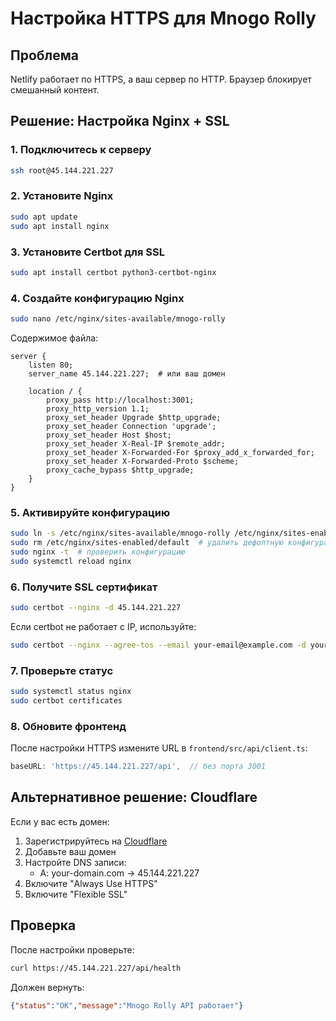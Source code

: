 # Настройка HTTPS для Mnogo Rolly

## Проблема
Netlify работает по HTTPS, а ваш сервер по HTTP. Браузер блокирует смешанный контент.

## Решение: Настройка Nginx + SSL

### 1. Подключитесь к серверу
```bash
ssh root@45.144.221.227
```

### 2. Установите Nginx
```bash
sudo apt update
sudo apt install nginx
```

### 3. Установите Certbot для SSL
```bash
sudo apt install certbot python3-certbot-nginx
```

### 4. Создайте конфигурацию Nginx
```bash
sudo nano /etc/nginx/sites-available/mnogo-rolly
```

Содержимое файла:
```nginx
server {
    listen 80;
    server_name 45.144.221.227;  # или ваш домен

    location / {
        proxy_pass http://localhost:3001;
        proxy_http_version 1.1;
        proxy_set_header Upgrade $http_upgrade;
        proxy_set_header Connection 'upgrade';
        proxy_set_header Host $host;
        proxy_set_header X-Real-IP $remote_addr;
        proxy_set_header X-Forwarded-For $proxy_add_x_forwarded_for;
        proxy_set_header X-Forwarded-Proto $scheme;
        proxy_cache_bypass $http_upgrade;
    }
}
```

### 5. Активируйте конфигурацию
```bash
sudo ln -s /etc/nginx/sites-available/mnogo-rolly /etc/nginx/sites-enabled/
sudo rm /etc/nginx/sites-enabled/default  # удалить дефолтную конфигурацию
sudo nginx -t  # проверить конфигурацию
sudo systemctl reload nginx
```

### 6. Получите SSL сертификат
```bash
sudo certbot --nginx -d 45.144.221.227
```

Если certbot не работает с IP, используйте:
```bash
sudo certbot --nginx --agree-tos --email your-email@example.com -d your-domain.com
```

### 7. Проверьте статус
```bash
sudo systemctl status nginx
sudo certbot certificates
```

### 8. Обновите фронтенд
После настройки HTTPS измените URL в `frontend/src/api/client.ts`:
```typescript
baseURL: 'https://45.144.221.227/api',  // без порта 3001
```

## Альтернативное решение: Cloudflare

Если у вас есть домен:

1. Зарегистрируйтесь на [Cloudflare](https://cloudflare.com)
2. Добавьте ваш домен
3. Настройте DNS записи:
   - A: your-domain.com → 45.144.221.227
4. Включите "Always Use HTTPS"
5. Включите "Flexible SSL"

## Проверка
После настройки проверьте:
```bash
curl https://45.144.221.227/api/health
```

Должен вернуть:
```json
{"status":"OK","message":"Mnogo Rolly API работает"}
```
